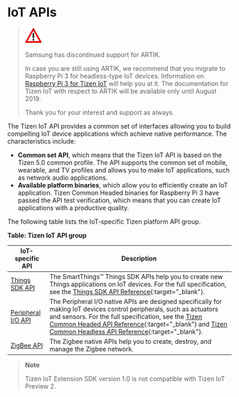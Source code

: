 # IoT APIs

> ![Attention](media/attention_icon.png) 
> 
> Samsung has discontinued support for ARTIK.
>
> In case you are still using ARTIK, we recommend that you migrate to Raspberry Pi 3 for headless-type IoT devices. Information on [Raspberry Pi 3 for Tizen IoT](../get-started/rpi3-5.0.md) will help you at it.
> The documentation for Tizen IoT with respect to ARTIK will be available only until August 2019.
>
> Thank you for your interest and support as always.

The Tizen IoT API provides a common set of interfaces allowing you to build compelling IoT device applications which achieve native performance. The characteristics include:

-   **Common set API**, which means that the Tizen IoT API is based on the Tizen 5.0 common profile. The API supports the common set of mobile, wearable, and TV profiles and allows you to make IoT applications, such as network audio applications.
-   **Available platform binaries**, which allow you to efficiently create an IoT application. Tizen Common Headed binaries for Raspberry Pi 3 have passed the API test verification, which means that you can create IoT applications with a productive quality.

The following table lists the IoT-specific Tizen platform API group.

**Table: Tizen IoT API group**

| IoT-specific API                                             | Description                                                  |
| ------------------------------------------------------------ | ------------------------------------------------------------ |
| [Things SDK API](things-api-5.0.md) | The SmartThings&trade; Things SDK APIs help you to create new Things applications on IoT devices. For the full specification, see the [Things SDK API Reference](../api/latest/things-sdk/index.html){:target="_blank"}. |
| [Peripheral I/O API](peripheral-io-api.md) | The Peripheral I/O native APIs are designed specifically for making  IoT devices control peripherals, such as actuators and sensors. For the full specification, see the [Tizen Common Headed API Reference](../api/latest/tizen-iot-headed/index.html){:target="_blank"} and [Tizen Common Headless API Reference](../api/latest/tizen-iot-headless/index.html){:target="_blank"}. |
| [ZigBee API](zigbee.md) | The Zigbee native APIs help you to create, destroy, and manage the Zigbee network. |

> **Note**
>
> Tizen IoT Extension SDK version 1.0 is not compatible with Tizen IoT Preview 2.

